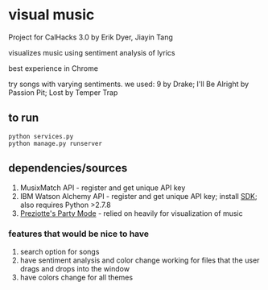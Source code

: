 # visual music
Project for CalHacks 3.0
by Erik Dyer, Jiayin Tang

visualizes music using sentiment analysis of lyrics

best experience in Chrome

try songs with varying sentiments.
we used: 9 by Drake; I'll Be Alright by Passion Pit; Lost by Temper Trap

## to run
```
python services.py
python manage.py runserver
```

## dependencies/sources
1. MusixMatch API - register and get unique API key
2. IBM Watson Alchemy API - register and get unique API key; install [SDK](https://github.com/watson-developer-cloud/python-sdk); also requires Python >2.7.8
3. [Preziotte's Party Mode](https://github.com/preziotte/party-mode) - relied on heavily for visualization of music


### features that would be nice to have
1. search option for songs
2. have sentiment analysis and color change working for files that the user drags and drops into the window
3. have colors change for all themes

